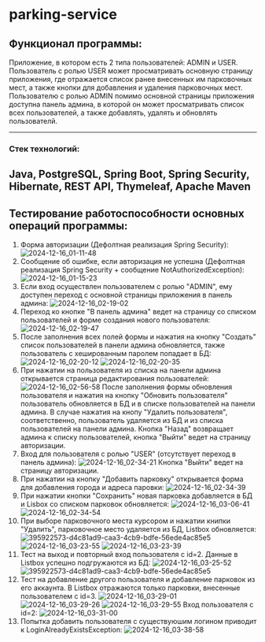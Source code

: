 # parking-service

## Функционал программы:
Приложение, в котором есть 2 типа пользователей: ADMIN и USER.
Пользователь с ролью USER может просматривать основную страницу приложения, где отражается список ранее внесенных им парковочных мест, а также кнопки для добавления и удаления парковочных мест.
Пользователю с ролью ADMIN помимо основной страницы приложения доступна панель админа, в которой он может просматривать список всех пользователей, а также добавлять, удалять и обновлять пользователй.

--------
### Стек технологий:
Java, PostgreSQL, Spring Boot, Spring Security, Hibernate, REST API, Thymeleaf, Apache Maven
--------

## Тестирование работоспособности основных операций программы:
1. Форма авторизации (Дефолтная реализация Spring Security):
   ![2024-12-16_01-11-48](https://github.com/user-attachments/assets/7fbd5493-1e15-4146-a687-53f2f92779d9)
2. Сообщение об ошибке, если авторизация не успешна (Дефолтная реализация Spring Security + сообщение NotAuthorizedException):
   ![2024-12-16_01-15-23](https://github.com/user-attachments/assets/5427cb28-c8a9-4a46-a6e0-f45fcf905ba0)
3. Если вход осуществлен пользователем с ролью "ADMIN", ему доступен переход с основной страницы приложения в панель админа:
   ![2024-12-16_02-19-02](https://github.com/user-attachments/assets/cccd4279-a5d6-42e1-b744-5a7203d5c60d)
4. Переход ко кнопке "В панель админа" ведет на страницу со списком пользователей и форме создания нового пользователя:
   ![2024-12-16_02-19-47](https://github.com/user-attachments/assets/701480dc-ca20-46a6-af65-81993a654d3b)
5. После заполнения всех полей формы и нажатия на кнопку "Создать" список пользователей в панели админа обновляется, также пользователь с хешированным паролем попадает в БД:
   ![2024-12-16_02-20-12](https://github.com/user-attachments/assets/aa875ffe-b035-433d-877c-ac151f161594)
   ![2024-12-16_02-20-35](https://github.com/user-attachments/assets/6480d10c-c885-4743-9773-e24f4fe36b0f)
6. При нажатии на пользователя из списка на панели админа открывается страница редактирования пользователей:
   ![2024-12-16_02-56-58](https://github.com/user-attachments/assets/6b4d0391-2e86-4cbf-b7ca-49ff7e44b9b3)
   После заполнения формы обновления пользователя и нажатия на кнопку "Обновить пользователя" пользователь обновляется в БД и в списке пользователей на панели админа.
   В случае нажатия на кнопу "Удалить пользователя", соответственно, пользователь удаляется из БД и из списка пользователей на панели админа.
   Кнопка "Назад" возвращает админа к списку пользователей, кнопка "Выйти" ведет на страницу авторизации.
7. Вход для пользователя с ролью "USER" (отсутствует переход в панель админа):
   ![2024-12-16_02-34-21](https://github.com/user-attachments/assets/e2819ef9-1aa0-4d86-aed2-0a0e07879735)
   Кнопка "Выйти" ведет на страницу авторизации.
9. При нажатии на кнопку "Добавить парковку" открывается форма для добавления города и адреса паровки:
   ![2024-12-16_02-34-39](https://github.com/user-attachments/assets/16bb679a-ebbc-4acf-9012-aedae4493089)
10. При нажатии кнопки "Сохранить" новая парковка добавляется в БД и Lisbox со списком парковок обновляется:
   ![2024-12-16_03-06-41](https://github.com/user-attachments/assets/37e0691c-c057-4f43-9c61-4f0b7c0f9b9a)
   ![2024-12-16_02-34-54](https://github.com/user-attachments/assets/4734add9-811c-4370-95d2-9678639c1834)
11. При выборе парковочного места курсором и нажатии книпки "Удалить", парковочное место удаляется из БД, Listbox обновляется:
   ![395922573-d4c81ad9-caa3-4cb9-bdfe-56ede4ac85e5](https://github.com/user-attachments/assets/227be75c-516d-469d-8e77-834c1d62a9a2)
   ![2024-12-16_03-23-55](https://github.com/user-attachments/assets/0ac763f4-0e1a-435e-8cd8-139999280cec)
   ![2024-12-16_03-23-39](https://github.com/user-attachments/assets/6114a9dc-718e-4770-a819-921f143f2978)
12. Тест на выход и повторный вход пользователя с id=2. Данные в Listbox успешно подгружаются из БД:
   ![2024-12-16_03-25-52](https://github.com/user-attachments/assets/c1a99406-28ba-474d-977f-8b06f8bdb5c5)
   ![395922573-d4c81ad9-caa3-4cb9-bdfe-56ede4ac85e5](https://github.com/user-attachments/assets/79f07c23-829d-40f3-b760-4f58dfb24077)
13. Тест на добавление другого пользователя и добавление парковок из его аккаунта. В Listbox отражаются только парковки, внесенные пользователем с id=3.
   ![2024-12-16_03-29-01](https://github.com/user-attachments/assets/b5df0c0c-def0-478f-98f9-785e07885cfc)
   ![2024-12-16_03-29-26](https://github.com/user-attachments/assets/442326ed-66d3-4b12-ab27-b34061374f66)
   ![2024-12-16_03-29-55](https://github.com/user-attachments/assets/100d8a15-340a-4fd0-a037-ffe82cac8c15)
   Вход пользователя с id=2:
   ![2024-12-16_03-31-00](https://github.com/user-attachments/assets/0d58f62a-663e-486f-8f5b-8198782ed882)
15. Попытка добавить пользователя с существуюшим логином приводит к LoginAlreadyExistsException:
   ![2024-12-16_03-38-58](https://github.com/user-attachments/assets/5b47f5c5-96c2-4ed6-afeb-b72e9dedde81)





